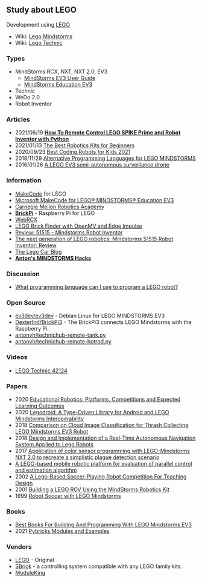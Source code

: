 ##  Study about LEGO
Development using [LEGO](https://www.lego.com/)
- Wiki: [Lego Mindstorms](https://en.wikipedia.org/wiki/Lego_Mindstorms)
- Wiki: [Lego Technic](https://en.wikipedia.org/wiki/Lego_Technic)


### Types
- MindStorms RCX, NXT, NXT 2.0, EV3
    - [MindStorms EV3 User Guide](https://www.lego.com/cdn/cs/set/assets/bltbef4d6ce0f40363c/LMSUser_Guide_LEGO_MINDSTORMS_EV3_11_Tablet_ENUS.pdf)
    - [MindStorms Education EV3](https://le-www-live-s.legocdn.com/sc/media/files/user-guides/ev3/ev3_user_guide_us-ab5d4fc71211c1edc77a7362bab2d88a.pdf?la=en-us)
- Technic
- WeDo 2.0
- Robot Inventor


### Articles
- 2021/06/19 [**How To Remote Control LEGO SPIKE Prime and Robot Inventor with Python**](https://antonsmindstorms.com/2021/06/19/how-to-remote-control-lego-spike-prime-and-robot-inventor-with-python/?fbclid=IwAR1SSq4nC5K1vmOlUYrtYj-DQoX-GyjQyLBn5qYW8UOM69RosnR75PlZ_ZY)
- 2021/01/13 [The Best Robotics Kits for Beginners](https://www.nytimes.com/wirecutter/reviews/best-robotics-kits-for-beginners/)
- 2020/09/23 [Best Coding Robots for Kids 2021](https://www.androidcentral.com/best-coding-robots-kids)
- 2018/11/29 [Alternative Programming Languages for LEGO MINDSTORMS](http://www.legoengineering.com/alternative-programming-languages/)
- 2016/01/26 [A LEGO EV3 semi-autonomous surveillance drone](https://www.linkedin.com/pulse/lego-ev3-semi-autonomous-surveillance-drone-damousis-m-eng-ph-d-)


### Information
- [MakeCode](https://makecode.mindstorms.com/) for LEGO
- [Microsoft MakeCode for LEGO® MINDSTORMS® Education EV3](https://makecode.com/blog/lego/05-15-2018)
- [Carnegie Mellon Robotics Academy](https://www.cmu.edu/roboticsacademy/roboticscurriculum/)
- [**BrickPi**](https://www.dexterindustries.com/brickpi/) - Raspberry Pi for LEGO
- [WebRCX](http://www.sckans.edu/~sireland/lego/webrcx/)
- [LEGO Brick Finder with OpenMV and Edge Impulse](https://www.digikey.com/en/maker/projects/lego-brick-finder-with-openmv-and-edge-impulse/1411a4242d884158ae8f656d5b9b0d53)
- [Review: 51515 - Mindstorms Robot Inventor](https://rebrickable.com/blog/315/review-51515-mindstorms-robot-inventor/)
- [The next generation of LEGO robotics: Mindstorms 51515 Robot Inventor: Review](https://www.brothers-brick.com/2020/10/10/the-next-generation-of-lego-robotics-mindstorms-51515-robot-inventor-review/)
- [The Lego Car Blog](https://thelegocarblog.com/)
- [**Anton's MINDSTORMS Hacks**](https://antonsmindstorms.com/)


### Discussion
- [What programming language can I use to program a LEGO robot?](https://www.quora.com/What-programming-language-can-I-use-to-program-a-LEGO-robot)


### Open Source
- [ev3dev/ev3dev](https://github.com/ev3dev/ev3dev) - Debian Linux for LEGO MINDSTORMS EV3
- [DexterInd/BrickPi3](https://github.com/DexterInd/BrickPi3) - The BrickPi3 connects LEGO Mindstorms with the Raspberry Pi
- [antonvh/technichub-remote-tank.py](https://gist.github.com/antonvh/aca9e9a32aaebe337af3fb1a6f2712aa)
- [antonvh/technichub-remote-hotrod.py](https://gist.github.com/antonvh/88548d95e771043662f038de451e28f2)


### Videos
- [LEGO Technic 42124](https://www.youtube.com/results?search_query=LEGO+Technic+42124)


### Papers
- 2020 [Educational Robotics: Platforms, Competitions and Expected Learning Outcomes](https://ieeexplore.ieee.org/stamp/stamp.jsp?arnumber=9281039)
- 2020 [Legodroid: A Type-Driven Library for Android and LEGO Mindstorms Interoperability](https://www.ncbi.nlm.nih.gov/pmc/articles/PMC7181153/)
- 2018 [Comparison on Cloud Image Classification for Thrash Collecting LEGO Mindstorms EV3 Robot](https://core.ac.uk/download/pdf/229280513.pdf)
- 2018 [Design and Implementation of a Real-Time Autonomous Navigation System Applied to Lego Robots](https://folk.ntnu.no/skoge/prost/proceedings/PID-2018/0134.PDF)
- 2017 [Application of color sensor programming with LEGO-Mindstorms NXT 2.0 to recreate a simplistic plague detection scenario](https://revistas.utp.edu.co/index.php/revistaciencia/article/view/15101/10621)
- [A LEGO-based mobile robotic platform for evaluation of parallel control and estimation algorithm](http://uu.diva-portal.org/smash/get/diva2:476433/FULLTEXT01.pdf)
- 2002 [A Lego-Based Soccer-Playing Robot Competition For Teaching Design](https://peer.asee.org/a-lego-soccer-playing-robot-competition-for-teaching-design.pdf)
- 2001 [Building a LEGO ROV Using the MindStorms Robotics Kit](http://www3.mbari.org/archive/education/internship/01interns/01papers/winter.pdf)
- 1999 [Robot Soccer with LEGO Mindstorms](https://link.springer.com/content/pdf/10.1007%2F3-540-48422-1_11.pdf)


### Books
- [Best Books For Building And Programming With LEGO Mindstorms EV3](https://growingupbilingual.com/best-books-building-programming-lego-mindorstoms-ev3/)
- 2021 [Pybricks Modules and Examples](https://docs.pybricks.com/_/downloads/en/latest/pdf/)


### Vendors
- [LEGO](https://www.lego.com/) - Original
- [SBrick](https://sbrick.com/) - a controlling system compatible with any LEGO family kits.
- [ModuleKing](https://mouldkingblock.com/) 

